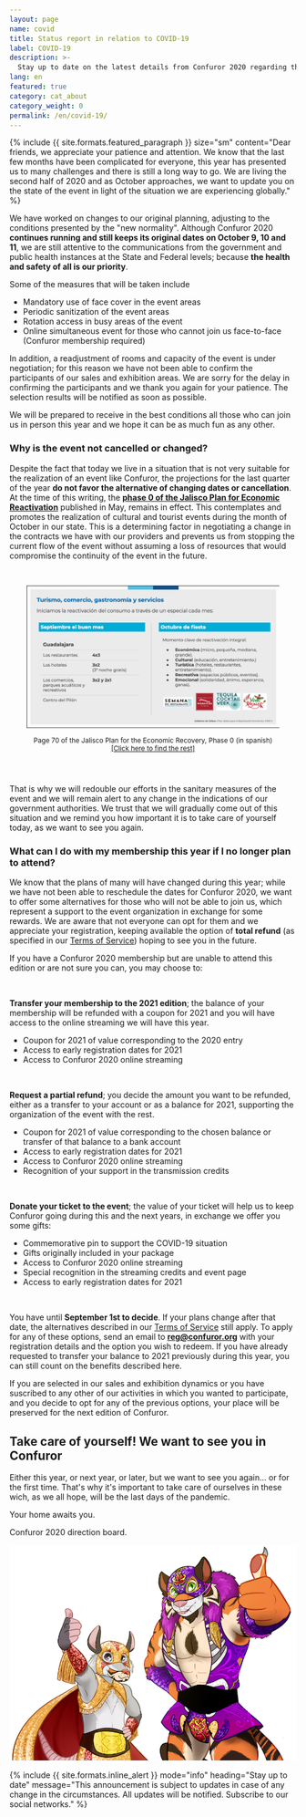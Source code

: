 ```yaml
---
layout: page
name: covid
title: Status report in relation to COVID-19
label: COVID-19
description: >-
  Stay up to date on the latest details from Confuror 2020 regarding the COVID-19 sanitary situation
lang: en
featured: true
category: cat_about
category_weight: 0
permalink: /en/covid-19/
---
```


{%
  include {{ site.formats.featured_paragraph }}
  size="sm"
  content="Dear friends, we appreciate your patience and attention. We know that the last few months have been complicated for everyone, this year has presented us to many challenges and there is still a long way to go. We are living the second half of 2020 and as October approaches, we want to update you on the state of the event in light of the situation we are experiencing globally."
%}

We have worked on changes to our original planning, adjusting to the conditions presented by the "new normality". Although Confuror 2020 **continues running and still keeps its original dates on October 9, 10 and 11**, we are still attentive to the communications from the government and public health instances at the State and Federal levels; because **the health and safety of all is our priority**.

Some of the measures that will be taken include

- Mandatory use of face cover in the event areas
- Periodic sanitization of the event areas
- Rotation access in busy areas of the event
- Online simultaneous event for those who cannot join us face-to-face (Confuror membership required)

In addition, a readjustment of rooms and capacity of the event is under negotiation; for this reason we have not been able to confirm the participants of our sales and exhibition areas. We are sorry for the delay in confirming the participants and we thank you again for your patience. The selection results will be notified as soon as possible.

We will be prepared to receive in the best conditions all those who can join us in person this year and we hope it can be as much fun as any other.


### Why is the event not cancelled or changed?

Despite the fact that today we live in a situation that is not very suitable for the realization of an event like Confuror, the projections for the last quarter of the year **do not favor the alternative of changing dates or cancellation**. At the time of this writing, the [**phase 0 of the Jalisco Plan for Economic Reactivation**](https://reactivacioneconomica.jalisco.gob.mx/) published in May, remains in effect. This contemplates and promotes the realization of cultural and tourist events during the month of October in our state. This is a determining factor in negotiating a change in the contracts we have with our providers and prevents us from stopping the current flow of the event without assuming a loss of resources that would compromise the continuity of the event in the future.

<div class="container" style="padding: 30px;">
  <img class="img-fluid" src="/assets/images/fase_0_octubre_pg70.png" alt="Fase 0 del Plan Jalisco para la reactivación económica, pg. 70">
  <p style="text-align: center; font-size: smaller;">Page 70 of the Jalisco Plan for the
Economic Recovery, Phase 0 (in spanish) <a href="https://reactivacioneconomica.jalisco.gob.mx/wp-content/uploads/2020/06/20200511_VF-Hacia-una-nueva-normalidad-1.pdf" target="_blank">[Click here to find the rest]</a></p>
</div>

That is why we will redouble our efforts in the sanitary measures of the event and we will remain alert to any change in the indications of our government authorities. We trust that we will gradually come out of this situation and we remind you how important it is to take care of yourself today, as we want to see you again.


### What can I do with my membership this year if I no longer plan to attend?

We know that the plans of many will have changed during this year; while we have not been able to reschedule the dates for Confuror 2020, we want to offer some alternatives for those who will not be able to join us, which represent a support to the event organization in exchange for some rewards. We are aware that not everyone can opt for them and we appreciate your registration, keeping available the option of **total refund** (as specified in our [Terms of Service](/en/terms_of_service/)) hoping to see you in the future.

If you have a Confuror 2020 membership but are unable to attend this edition or are not sure you can, you may choose to:

<br>

**Transfer your membership to the 2021 edition**; the balance of your membership will be refunded with a coupon for 2021 and you will have access to the online streaming we will have this year.

- Coupon for 2021 of value corresponding to the 2020 entry
- Access to early registration dates for 2021
- Access to Confuror 2020 online streaming

<br>

**Request a partial refund**; you decide the amount you want to be refunded, either as a transfer to your account or as a balance for 2021, supporting the organization of the event with the rest.

- Coupon for 2021 of value corresponding to the chosen balance or transfer of that balance to a bank account
- Access to early registration dates for 2021
- Access to Confuror 2020 online streaming
- Recognition of your support in the transmission credits

<br>

**Donate your ticket to the event**; the value of your ticket will help us to keep Confuror going during this and the next years, in exchange we offer you some gifts:

- Commemorative pin to support the COVID-19 situation
- Gifts originally included in your package
- Access to Confuror 2020 online streaming
- Special recognition in the streaming credits and event page
- Access to early registration dates for 2021

<br>

You have until **September 1st to decide**. If your plans change after that date, the alternatives described in our [Terms of Service](/en/terms_of_service/) still apply. To apply for any of these options, send an email to **reg@confuror.org** with your registration details and the option you wish to redeem. If you have already requested to transfer your balance to 2021 previously during this year, you can still count on the benefits described here.

If you are selected in our sales and exhibition dynamics or you have suscribed to any other of our activities in which you wanted to participate, and you decide to opt for any of the previous options, your place will be preserved for the next edition of Confuror.


## Take care of yourself! We want to see you in Confuror

Either this year, or next year, or later, but we want to see you again... or for the first time. That's why it's important to take care of ourselves in these wich, as we all hope, will be the last days of the pandemic.

Your home awaits you.

<p class="signature">Confuror 2020 direction board.</p>

<div class="container">
  <img class="img-fluid" src="/assets/images/confuror_cubrebocas_web.png" alt="We want to see you in Confuror, picture by Nathaniel Ramirez">
</div>

{%
  include {{ site.formats.inline_alert }}
  mode="info"
  heading="Stay up to date"
  message="This announcement is subject to updates in case of any change in the circumstances. All updates will be notified. Subscribe to our social networks."
%}